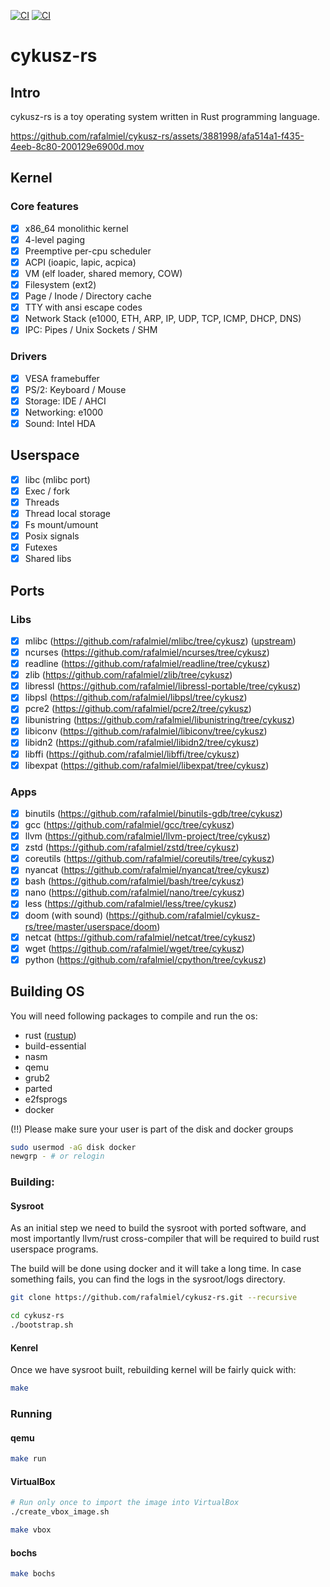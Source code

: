 [![CI](https://github.com/rafalmiel/cykusz-rs/actions/workflows/main.yml/badge.svg)](https://github.com/rafalmiel/cykusz-rs/actions/workflows/main.yml) [![CI](https://github.com/rafalmiel/cykusz-rs/actions/workflows/toolchain.yml/badge.svg)](https://github.com/rafalmiel/cykusz-rs/actions/workflows/toolchain_docker.yml)

# cykusz-rs

## Intro

cykusz-rs is a toy operating system written in Rust programming language.

https://github.com/rafalmiel/cykusz-rs/assets/3881998/afa514a1-f435-4eeb-8c80-200129e6900d.mov

## Kernel

### Core features
- [x] x86_64 monolithic kernel
- [x] 4-level paging
- [x] Preemptive per-cpu scheduler
- [x] ACPI (ioapic, lapic, acpica)
- [x] VM (elf loader, shared memory, COW)
- [x] Filesystem (ext2)
- [x] Page / Inode / Directory cache
- [x] TTY with ansi escape codes
- [x] Network Stack (e1000, ETH, ARP, IP, UDP, TCP, ICMP, DHCP, DNS)
- [x] IPC: Pipes / Unix Sockets / SHM

### Drivers
- [x] VESA framebuffer
- [x] PS/2: Keyboard / Mouse
- [x] Storage: IDE / AHCI
- [x] Networking: e1000
- [x] Sound: Intel HDA

## Userspace
- [x] libc (mlibc port)
- [x] Exec / fork
- [x] Threads
- [x] Thread local storage
- [x] Fs mount/umount
- [x] Posix signals
- [x] Futexes
- [x] Shared libs

## Ports

### Libs
- [x] mlibc (<https://github.com/rafalmiel/mlibc/tree/cykusz>) ([upstream](https://github.com/managarm/mlibc))
- [x] ncurses (<https://github.com/rafalmiel/ncurses/tree/cykusz>)
- [x] readline (<https://github.com/rafalmiel/readline/tree/cykusz>)
- [x] zlib (<https://github.com/rafalmiel/zlib/tree/cykusz>)
- [x] libressl (<https://github.com/rafalmiel/libressl-portable/tree/cykusz>)
- [x] libpsl (<https://github.com/rafalmiel/libpsl/tree/cykusz>)
- [x] pcre2 (<https://github.com/rafalmiel/pcre2/tree/cykusz>)
- [x] libunistring (<https://github.com/rafalmiel/libunistring/tree/cykusz>)
- [x] libiconv (<https://github.com/rafalmiel/libiconv/tree/cykusz>)
- [x] libidn2 (<https://github.com/rafalmiel/libidn2/tree/cykusz>)
- [x] libffi (<https://github.com/rafalmiel/libffi/tree/cykusz>)
- [x] libexpat (<https://github.com/rafalmiel/libexpat/tree/cykusz>)

### Apps
- [x] binutils (<https://github.com/rafalmiel/binutils-gdb/tree/cykusz>)
- [x] gcc (<https://github.com/rafalmiel/gcc/tree/cykusz>)
- [x] llvm (<https://github.com/rafalmiel/llvm-project/tree/cykusz>)
- [x] zstd (<https://github.com/rafalmiel/zstd/tree/cykusz>)
- [x] coreutils (<https://github.com/rafalmiel/coreutils/tree/cykusz>)
- [x] nyancat (<https://github.com/rafalmiel/nyancat/tree/cykusz>)
- [x] bash (<https://github.com/rafalmiel/bash/tree/cykusz>)
- [x] nano (<https://github.com/rafalmiel/nano/tree/cykusz>)
- [x] less (<https://github.com/rafalmiel/less/tree/cykusz>)
- [x] doom (with sound) (<https://github.com/rafalmiel/cykusz-rs/tree/master/userspace/doom>)
- [x] netcat (<https://github.com/rafalmiel/netcat/tree/cykusz>)
- [x] wget (<https://github.com/rafalmiel/wget/tree/cykusz>)
- [x] python (<https://github.com/rafalmiel/cpython/tree/cykusz>)

## Building OS

You will need following packages to compile and run the os:
* rust ([rustup](https://rustup.rs/))
* build-essential
* nasm
* qemu
* grub2
* parted
* e2fsprogs
* docker

(!!) Please make sure your user is part of the disk and docker groups
```bash
sudo usermod -aG disk docker
newgrp - # or relogin
```

### Building:
#### Sysroot
As an initial step we need to build the sysroot with ported software, and most importantly llvm/rust cross-compiler
that will be required to build rust userspace programs.

The build will be done using docker and it will take a long time. In case something fails, you can find the logs in the 
sysroot/logs directory.
```bash
git clone https://github.com/rafalmiel/cykusz-rs.git --recursive

cd cykusz-rs
./bootstrap.sh
```

#### Kenrel
Once we have sysroot built, rebuilding kernel will be fairly quick with:
```bash
make
```

### Running
#### qemu
```bash
make run
```

#### VirtualBox
```bash
# Run only once to import the image into VirtualBox
./create_vbox_image.sh

make vbox
```

#### bochs
```bash
make bochs
```